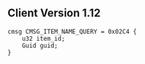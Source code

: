 ## Client Version 1.12

```rust,ignore
cmsg CMSG_ITEM_NAME_QUERY = 0x02C4 {
    u32 item_id;    
    Guid guid;    
}

```
